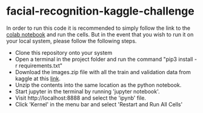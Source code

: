 # facial-recognition-kaggle-challenge

In order to run this code it is recommended to simply follow the link to the [colab notebook](https://colab.research.google.com/drive/1aY6nBSSqxnK8zgI1rF0xxoK1NjD_mo0Z?usp=share_link) and run the cells. But in the event that you wish to run it on your local system, please follow the following steps.

* Clone this repository onto your system
* Open a terminal in the project folder and run the command "pip3 install -r requirements.txt"
* Download the images.zip file with all the train and validation data from kaggle at this [link](https://www.kaggle.com/datasets/samaneheslamifar/facial-emotion-expressions).
* Unzip the contents into the same location as the python notebook.
* Start jupyter in the terminal by running 'jupyter notebook'.
* Visit http://localhost:8888 and select the 'ipynb' file.
* Click 'Kernel' in the menu bar and select 'Restart and Run All Cells'